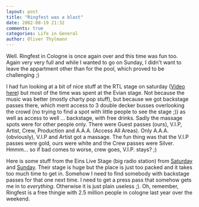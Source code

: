 ```yaml
---
layout: post
title: "Ringfest was a blast"
date: 2002-08-19 21:32
comments: true
categories: Life in General
author: Oliver Thylmann
---
```



Well. Ringfest in Cologne is once again over and this time was fun too. Again very very full and while I wanted to go on Sunday, I didn't want to leave the appartment other than for the pool, which proved to be challenging ;)

I had fun looking at a bit of nice stuff at the RTL stage on saturday ([Video here](http://www.rtl.de/musik/759337.html)) but most of the time was spent at the Evian stage. Not because the music was better (mostly charty pop stuff), but because we got backstage passes there, which ment access to 3 double decker busses overlooking the crowd (no trying to find a spot with little people to see the stage ;)) as well as access to well ... backstage, with free drinks. Sadly the massage spots were for other people only. There were Guest passes (ours), V.I.P, Artist, Crew, Production and A.A.A. (Access All Areas). Only A.A.A. (obviously), V.I.P and Artist got a massage. The fun thing was that the V.I.P passes were gold, ours were white and the Crew passes were Silver. Hmmm... so if bad comes to worse, crew goes, V.I.P. stays? ;)

Here is some stuff from the Eins Live Stage (big radio station) from [Saturday](http://www.einslive.de/diemusik/diesendungen/popkomm_ringfest/eins_live_buehne__samstag__17._august/index.phtml) and [Sunday](http://www.einslive.de/diemusik/diesendungen/popkomm_ringfest/eins_live_buehne__sonntag__18._august/index.phtml). Their stage is huge but the place is just too packed and it takes too much time to get in. Somehow I need to find somebody with backstage passes for that one next time. I need to get a press pass that somehow gets me in to _everything_. Otherwise it is just plain useless ;). Oh, remember, Ringfest is a free thingie with 2.5 million people in cologne last year over the weekend.


